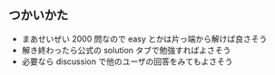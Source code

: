 ## つかいかた

- まあせいぜい 2000 問なので easy とかは片っ端から解けば良さそう
- 解き終わったら公式の solution タブで勉強すればよさそう
- 必要なら discussion で他のユーザの回答をみてもよさそう
